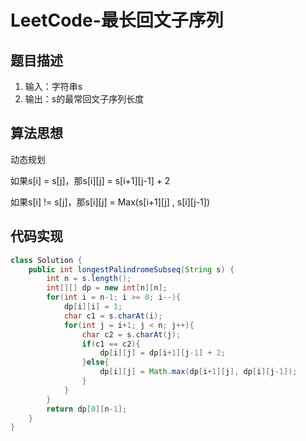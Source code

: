 # LeetCode-最长回文子序列

## 题目描述

1. 输入：字符串s
2. 输出：s的最常回文子序列长度

## 算法思想

动态规划

如果s[i] = s[j]，那s[i]\[j] = s[i+1]\[j-1] + 2

如果s[i] != s[j]，那s[i]\[j] = Max(s[i+1]\[j] , s[i]\[j-1])

## 代码实现

```java
class Solution {
    public int longestPalindromeSubseq(String s) {
        int n = s.length();
        int[][] dp = new int[n][n];
        for(int i = n-1; i >= 0; i--){
            dp[i][i] = 1;
            char c1 = s.charAt(i);
            for(int j = i+1; j < n; j++){
                char c2 = s.charAt(j);
                if(c1 == c2){
                    dp[i][j] = dp[i+1][j-1] + 2;
                }else{
                    dp[i][j] = Math.max(dp[i+1][j], dp[i][j-1]);
                }
            }
        }
        return dp[0][n-1];
    }
}
```

